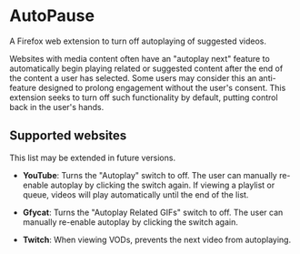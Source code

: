 # AutoPause

A Firefox web extension to turn off autoplaying of suggested videos.

Websites with media content often have an "autoplay next" feature to
automatically begin playing related or suggested content after the end of the
content a user has selected. Some users may consider this an anti-feature
designed to prolong engagement without the user's consent. This extension seeks
to turn off such functionality by default, putting control back in the user's
hands.

## Supported websites

This list may be extended in future versions.

* **YouTube**: Turns the "Autoplay" switch to off. The user can manually
  re-enable autoplay by clicking the switch again. If viewing a playlist or
  queue, videos will play automatically until the end of the list.

* **Gfycat**: Turns the "Autoplay Related GIFs" switch to off. The user can
  manually re-enable autoplay by clicking the switch again.

* **Twitch**: When viewing VODs, prevents the next video from autoplaying.
